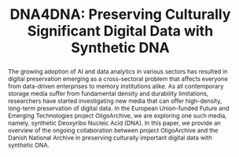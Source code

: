---
abstract: 'The growing adoption of AI and data analytics in various sectors has resulted
  in digital preservation emerging as a cross-sectoral problem that affects everyone
  from data-driven enterprises to memory institutions alike. As all contemporary storage
  media suffer from fundamental density and durability limitations, researchers

  have started investigating new media that can offer high-density, long-term preservation
  of digital data. In the European Union-funded Future and Emerging Technologies project
  OligoArchive, we are exploring one such media, namely, synthetic Deoxyribo Nucleic
  Acid (DNA). In this paper, we provide an overview of the ongoing collaboration between
  project OligoArchive and the Danish National Archive in preserving culturally important
  digital data with synthetic DNA.

  '
creators:
- Marinelli, Eugenio
- Ghabach, Eddy
- Bolbroe, Thomas
- Sella, Omer
- Heinis, Thomas
- Appuswamy, Raja
date: null
document_url: https://services.phaidra.univie.ac.at/api/object/o:1424930/download
grand_parent: iPRES
institutions:
- EURECOM
- Rigsarkivet
- Imperial College London
keywords:
- dna storage
- long-term storage
- preservation
- siard-dk
landing_page_url: https://phaidra.univie.ac.at/o:1424930
language: eng
layout: publication
license: CC BY 4.0 International
notes_url: null
parent: iPRES 2021
presentation_url: null
publication_type: paper
size: 568326
source_name: iPRES
title: 'DNA4DNA: Preserving Culturally Significant Digital Data with Synthetic DNA'
year: 2021
---